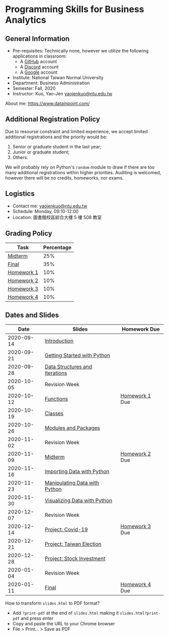 # Programming Skills for Business Analytics

## General Information

- Pre-requisites: Technically none, however we utilize the following applications in classroom:
    - A [GitHub](https://github.com/) account
    - A [Discord](https://discord.com/) account
    - A [Google](https://www.google.com/) account
- Institute: National Taiwan Normal University
- Department: Business Administration
- Semester: Fall, 2020
- Instructor: Kuo, Yao-Jen <yaojenkuo@ntu.edu.tw>

About me: <https://www.datainpoint.com/>

## Additional Registration Policy

Due to resourse constraint and limited experience, we accept limited additional registrations and the priority would be:

1. Senior or graduate student in the last year;
2. Junior or graduate student;
3. Others.

We will probably rely on Python's `random` module to draw if there are too many additional registrations within higher priorities. Auditing is welcomed, however there will be no credits, homeworks, nor exams.

## Logistics

- Contact me: <yaojenkuo@ntu.edu.tw>
- Schedule: Monday, 09:10-12:00
- Location: 圖書館校區綜合大樓 5 樓 508 教室

## Grading Policy

|Task|Percentage|
|----|----------|
|[Midterm]()|25%|
|[Final]()|35%|
|[Homework 1]()|10%|
|[Homework 2]()|10%|
|[Homework 3]()|10%|
|[Homework 4]()|10%|

## Dates and Slides

|Date|Slides|Homework Due|
|----|------|------------|
|2020-09-14|[Introduction](https://yaojenkuo.io/ntnu-fall-2020/00-introduction.slides.html)||
|2020-09-21|[Getting Started with Python]()||
|2020-09-28|[Data Structures and Iterations]()||
|2020-10-05|Revision Week||
|2020-10-12|[Functions]()|[Homework 1]() Due|
|2020-10-19|[Classes]()||
|2020-10-26|[Modules and Packages]()||
|2020-11-02|Revision Week||
|2020-11-09|[Midterm]()|[Homework 2]() Due|
|2020-11-16|[Importing Data with Python]()||
|2020-11-23|[Manipulating Data with Python]()||
|2020-11-30|[Visualizing Data with Python]()||
|2020-12-07|Revision Week||
|2020-12-14|[Project: Covid-19]()|[Homework 3]() Due|
|2020-12-21|[Project: Taiwan Election]()||
|2020-12-28|[Project: Stock Investment]()|
|2020-01-04|Revision Week||
|2020-01-11|[Final]()|[Homework 4]() Due|

How to transform `slides.html` to PDF format?
- Add `?print-pdf` at the end of `slides.html` making it `slides.html?print-pdf` and press enter
- Copy and paste the URL to your Chrome browser
- File > Print... > Save as PDF